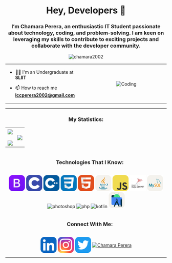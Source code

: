 <h1 align="center"> Hey, Developers 👋</h1>
<h3 align="center">I’m Chamara Perera, an enthusiastic IT Student passionate about technology, coding, and problem-solving. I am keen on leveraging my skills to contribute to exciting projects and collaborate with the developer community.</h3>

<p align="center"> <img src="https://komarev.com/ghpvc/?username=chamara2002&label=Profile%20views&color=0e75b6&style=flat" alt="chamara2002" /> </p>

<table align="center">
<tr border="none">
<td width="50%" align="left">

- 👨‍🎓 I'm an Undergraduate at **SLIIT**

- 📫 How to reach me **lccperera2002@gmail.com**

  
</td>
<td width="50%" align="center">
  <img align="center" alt="Coding" width="450" src="https://github.com/Anmol-Baranwal/Cool-GIFs-For-GitHub/assets/74038190/0c7eb6ed-663b-4ce4-bfbd-18239a38ba1b">
</td>
</tr>
</table>

---

<h3 align="center">My Statistics:</h3>
<!--- stats & Trophy (start) -->
<p align="center">
  <!--- stats (start) -->
<table align="center">
<tr border="none">
<td width="50%" align="center">
  
  <img  align="center"  src="https://github-readme-stats.vercel.app/api?username=chamara2002&theme=dark&show_icons=true&count_private=true" />
  <br></br>
  <img  align="center" src="https://github-readme-activity-graph.vercel.app/graph?username=chamara2002&theme=github-dark" /> 
</td>

<td width="50%" align="center">

  <img  align="center"  src="https://github-readme-stats.anuraghazra1.vercel.app/api/top-langs/?username=chamara2002&theme=dark&hide_border=false&no-bg=true&no-frame=true&langs_count=1500"/>
  
  </td>
</tr>
</table>

<!--- stats (end) -->

<!--h1 without bottom border-->
<div id="user-content-toc">
  <ul align="center">
    <summary><h3 style="display: inline-block">Technologies That I Know:</h3></summary>
  </ul>
</div>
<p align="center">
  <img src="https://raw.githubusercontent.com/tandpfun/skill-icons/main/icons/Bootstrap.svg" alt="bootstrap" width="50" height="50" style="pointer-events: none;" draggable="false" />
  <img src="https://raw.githubusercontent.com/tandpfun/skill-icons/main/icons/C.svg" alt="c" width="50" height="50" style="pointer-events: none;" draggable="false" />
  <img src="https://raw.githubusercontent.com/tandpfun/skill-icons/main/icons/CPP.svg" alt="cplusplus" width="50" height="50" style="pointer-events: none;" draggable="false" />
  <img src="https://raw.githubusercontent.com/tandpfun/skill-icons/main/icons/CSS.svg" alt="css3" width="50" height="50" style="pointer-events: none;" draggable="false" />
  <img src="https://raw.githubusercontent.com/tandpfun/skill-icons/main/icons/HTML.svg" alt="html5" width="50" height="50" style="pointer-events: none;" draggable="false" />
  <img src="https://raw.githubusercontent.com/tandpfun/skill-icons/main/icons/Java-Light.svg" alt="java" width="50" height="50" style="pointer-events: none;" draggable="false" />
  <img src="https://raw.githubusercontent.com/tandpfun/skill-icons/main/icons/JavaScript.svg" alt="javascript" width="50" height="50" style="pointer-events: none;" draggable="false" />
  <img src="https://raw.githubusercontent.com/Scar1109/skill-icons/Scar1109/icons/microsoftSQL.svg" alt="mssql" width="50" height="50" style="pointer-events: none;" draggable="false" />
  <img src="https://raw.githubusercontent.com/tandpfun/skill-icons/main/icons/MySQL-Light.svg" alt="mysql" width="50" height="50" style="pointer-events: none;" draggable="false" />
  <img src="https://raw.githubusercontent.com/Scar1109/skill-icons/Scar1109/icons/Photoshop.svg" alt="photoshop" width="50" height="50" style="pointer-events: none;" draggable="false" />
  <img src="https://raw.githubusercontent.com/Scar1109/skill-icons/Scar1109/icons/PHP-Light.svg" alt="php" width="50" height="50" style="pointer-events: none;" draggable="false" />
  <img src="https://raw.githubusercontent.com/Scar1109/skill-icons/Scar1109/icons/Kotlin-Light.svg" alt="kotlin" width="50" height="50" style="pointer-events: none;" draggable="false" />
  <img src="https://raw.githubusercontent.com/tandpfun/skill-icons/main/icons/AndroidStudio-Light.svg" alt="android studio" width="50" height="50" style="pointer-events: none;" draggable="false" />
</p>
<!-- Connect with me -->
<!--h2 without bottom border-->
<div id="user-content-toc">
  <ul align="center">
    <summary><h3 style="display: inline-block">Connect With Me:</h3></summary>
  </ul>
</div>

<p align="center">
<a href="https://linkedin.com/in/chamara-perera-04b2b3285/" target="blank"><img align="center" src="https://github.com/tandpfun/skill-icons/blob/main/icons/LinkedIn.svg" alt="chamara-perera" height="50" width="50" /></a>
<a href="https://instagram.com/chamara_2002_" target="blank"><img align="center" src="https://github.com/tandpfun/skill-icons/blob/main/icons/Instagram.svg" alt="chamara_2002" height="50" width="50" /></a>
<a href="https://x.com/chamara_2002_" target="blank"><img align="center" src="https://github.com/tandpfun/skill-icons/blob/main/icons/Twitter.svg" alt="chamara_2002_" height="50" width="50" /></a>
<a href="https://www.facebook.com/profile.php?id=100040341138536&mibextid=LQQJ4d" target="blank"><img align="center" src="https://raw.githubusercontent.com/rahuldkjain/github-profile-readme-generator/master/src/images/icons/Social/facebook.svg" alt="Chamara Perera" height="50" width="50" /></a>

</p>

---
